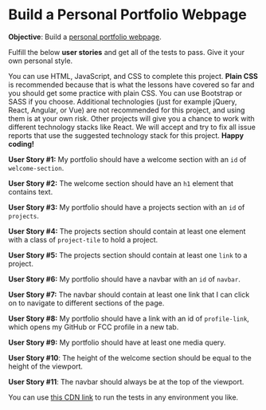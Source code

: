 # Build a Personal Portfolio Webpage

**Objective**: Build a [personal portfolio webpage](https://codepen.io/freeCodeCamp/full/zNBOYG).

Fulfill the below **user stories** and get all of the tests to pass. Give it your own personal style.

You can use HTML, JavaScript, and CSS to complete this project. **Plain CSS** is recommended because that is what the lessons have covered so far and you should get some practice with plain CSS. You can use Bootstrap or SASS if you choose. Additional technologies (just for example jQuery, React, Angular, or Vue) are not recommended for this project, and using them is at your own risk. Other projects will give you a chance to work with different technology stacks like React. We will accept and try to fix all issue reports that use the suggested technology stack for this project. **Happy coding!**

**User Story #1:** My portfolio should have a welcome section with an `id` of `welcome-section`.

**User Story #2:** The welcome section should have an `h1` element that contains text.

**User Story #3:** My portfolio should have a projects section with an `id` of `projects`.

**User Story #4:** The projects section should contain at least one element with a class of `project-tile` to hold a project.

**User Story #5:** The projects section should contain at least one `link` to a project.

**User Story #6:** My portfolio should have a navbar with an `id` of `navbar`.

**User Story #7:** The navbar should contain at least one link that I can click on to navigate to different sections of the page.

**User Story #8:** My portfolio should have a link with an id of `profile-link`, which opens my GitHub or FCC profile in a new tab.

**User Story #9:** My portfolio should have at least one media query.

**User Story #10**: The height of the welcome section should be equal to the height of the viewport.

**User Story #11**: The navbar should always be at the top of the viewport.

You can use [this CDN link](https://cdn.freecodecamp.org/testable-projects-fcc/v1/bundle.js) to run the tests in any environment you like.
